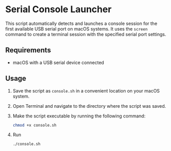 # Serial Console Launcher

This script automatically detects and launches a console session for the first available USB serial port on macOS systems. It uses the `screen` command to create a terminal session with the specified serial port settings.

## Requirements

- macOS with a USB serial device connected

## Usage

1. Save the script as `console.sh` in a convenient location on your macOS system.
2. Open Terminal and navigate to the directory where the script was saved.
3. Make the script executable by running the following command:

   ```bash
   chmod +x console.sh
4. Run
   ```bash
   ./console.sh
